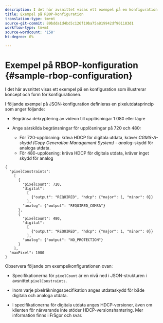 ```yaml
---
description: I det här avsnittet visas ett exempel på en konfiguration som illustrerar koncept och form för konfigurationen.
title: Exempel på RBOP-konfiguration
translation-type: tm+mt
source-git-commit: 89bdda1d4bd5c126f19ba75a819942df901183d1
workflow-type: tm+mt
source-wordcount: '158'
ht-degree: 0%

---
```



# Exempel på RBOP-konfiguration {#sample-rbop-configuration}

I det här avsnittet visas ett exempel på en konfiguration som illustrerar koncept och form för konfigurationen.

I följande exempel på JSON-konfiguration definieras en pixelutdataprincip som anger följande:

* Begränsa dekryptering av videon till upplösningar 1 080 eller lägre
* Ange särskilda begränsningar för upplösningar på 720 och 480:

   * För 720-upplösning: kräva HDCP för digitala utdata, kräver *CGMS-A-skydd (Copy Generation Management System) - analog*-skydd för analoga utdata.
   * För 480-upplösning: kräva HDCP för digitala utdata, kräver inget skydd för analog

```
{ 
  "pixelConstraints":  
    [ 
      { 
        "pixelCount": 720, 
        "digital": 
          [ 
            {"output": "REQUIRED", "hdcp": {"major": 1, "minor": 0}} 
          ], 
        "analog": {"output": "REQUIRED_CGMSA"} 
      }, 
      { 
        "pixelCount": 480, 
        "digital":  
          [ 
            {"output": "REQUIRED", "hdcp": {"major": 1, "minor": 0}} 
          ], 
        "analog": {"output": "NO_PROTECTION"} 
      } 
    ], 
  "maxPixel": 1080 
}
```

Observera följande om exempelkonfigurationen ovan:

* Specifikationerna för `pixelCount` är en nivå ned i JSON-strukturen i avsnittet `pixelConstraints`.

* Inom varje pixelräkningsspecifikation anges utdataskydd för både digitala och analoga utdata.
* I specifikationerna för digitala utdata anges HDCP-versioner, även om klienten för närvarande inte stöder HDCP-versionshantering. Mer information finns i Frågor och svar.

